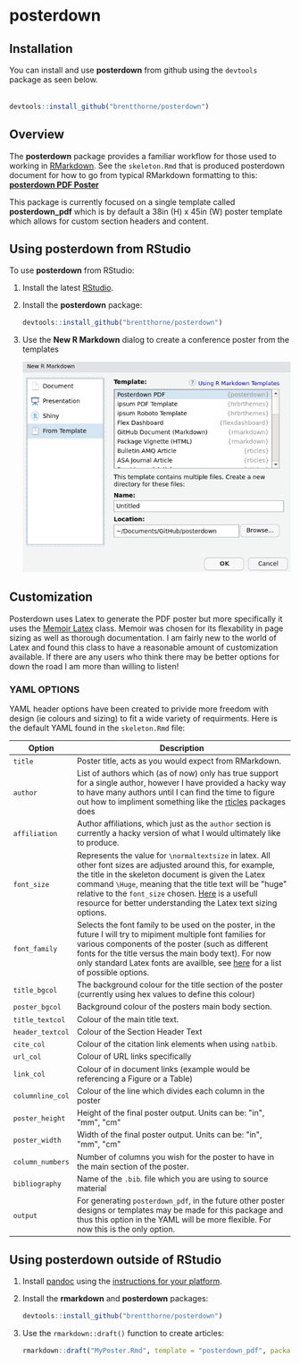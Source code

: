 # posterdown

## Installation

You can install and use **posterdown** from github using the `devtools` package as seen below.

```r

devtools::install_github("brentthorne/posterdown")

```

## Overview

The **posterdown** package provides a familiar workflow for those used to working in [RMarkdown](https://rmarkdown.rstudio.com/). See the `skeleton.Rmd` that is produced posterdown document for how to go from typical RMarkdown formatting to this: **[posterdown PDF Poster](https://github.com/brentthorne/posterdown/raw/master/exampleposter.pdf)**

This package is currently focused on a single template called **posterdown_pdf** which is by default a 38in (H) x 45in (W) poster template which allows for custom section headers and content.

## Using posterdown from RStudio

To use **posterdown** from RStudio:

1. Install the latest [RStudio](http://www.rstudio.com/products/rstudio/download/).

2. Install the **posterdown** package: 

    ```r    
    devtools::install_github("brentthorne/posterdown")
    ```
    
3. Use the **New R Markdown** dialog to create a conference poster from the templates

    ![New R Markdown](posterdown_picture.png)

## Customization

Posterdown uses Latex to generate the PDF poster but more specifically it uses the [Memoir Latex](http://texdoc.net/texmf-dist/doc/latex/memoir/memman.pdf) class. Memoir was chosen for its flexability in page sizing as well as thorough documentation. I am fairly new to the world of Latex and found this class to have a reasonable amount of customization available. If there are any users who think there may be better options for down the road I am more than willing to listen! 

### YAML OPTIONS

YAML header options have been created to privide more freedom with design (ie colours and sizing) to fit a wide variety of requirments. Here is the default YAML found in the `skeleton.Rmd` file:

|     Option    | Description |
|---------------|-------------|
| `title` | Poster title, acts as you would expect from RMarkdown. |
| `author` | List of authors which (as of now) only has true support for a single author, however I have provided a hacky way to have many authors until I can find the time to figure out how to impliment something like the [rticles](https://github.com/rstudio/rticles/blob/master/inst/rmarkdown/templates/mdpi_article/skeleton/skeleton.Rmd) packages does|
| `affiliation` | Author affiliations, which just as the `author` section is currently a hacky version of what I would ultimately like to produce. |
| `font_size` | Represents the value for `\normaltextsize` in latex. All other font sizes are adjusted around this, for example, the title in the skeleton document is given the Latex command `\Huge`, meaning that the title text will be "huge" relative to the `font_size` chosen. [Here](https://www.overleaf.com/learn/latex/Font_sizes,_families,_and_styles) is a usefull resource for better understanding the Latex text sizing options.|
| `font_family` | Selects the font family to be used on the poster, in the future I will try to mipiment multiple font families for various components of the poster (such as different fonts for the title versus the main body text).  For now only standard Latex fonts are availble, see [here](https://www.overleaf.com/learn/latex/Font_typefaces) for a list of possible options.|
| `title_bgcol` | The background colour for the title section of the poster (currently using hex values to define this colour) |
| `poster_bgcol`| Background colour of the posters main body section. |
| `title_textcol` | Colour of the main title text. |
| `header_textcol` | Colour of the Section Header Text |
| `cite_col` | Colour of the citation link elements when using `natbib`. |
| `url_col` | Colour of URL links specifically |
| `link_col` | Colour of in document links (example would be referencing a Figure or a Table) |
| `columnline_col` | Colour of the line which divides each column in the poster |
| `poster_height` | Height of the final poster output. Units can be: "in", "mm", "cm" |
| `poster_width` | Width of the final poster output. Units can be: "in", "mm", "cm" |
| `column_numbers` | Number of columns you wish for the poster to have in the main section of the poster. |
| `bibliography` | Name of the `.bib`. file which you are using to source material
| `output` | For generating `posterdown_pdf`, in the future other poster designs or templates may be made for this package and thus this option in the YAML will be more flexible. For now this is the only option. |


## Using posterdown outside of RStudio

1. Install [pandoc](http://pandoc.org) using the [instructions for your platform](https://github.com/rstudio/rmarkdown/blob/master/PANDOC.md).

2. Install the **rmarkdown** and **posterdown** packages:

    ```r
    devtools::install_github("brentthorne/posterdown")
    ```

3. Use the `rmarkdown::draft()` function to create articles:

    ```r
    rmarkdown::draft("MyPoster.Rmd", template = "posterdown_pdf", package = "posterdown")
    ```
